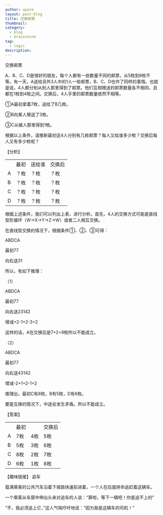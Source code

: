 ```yaml
---
author: upare
layout: post-blog
title: 交换邮票
thumbnail:
category:
  - blog
  - brainstorm
tag:
  - logic
description: 
---
```

交换邮票

A、B、C、D是很好的朋友，每个人都有一些数量不同的邮票，从5枚到8枚不等。有一天，A送给另外3人中的1人一些邮票，B、C、D也作了同样的事情。也就是说，4人都分别从别人那里得到了邮票。他们互相赠送的邮票数量各不相同，且都在1枚到4枚之间。交换后，4人手里的邮票数量依然不相等。

①A最初拿着7枚，送给了B几枚。

②B向某人赠送了3枚。

③C从被人那里得到1枚。

根据以上条件，请推断最初这4人分别有几枚邮票？每人又给谁多少枚？交换后每人又有多少枚呢？

【分析】

<table><tr><td></td><td>最初</td><td>送给谁</td><td>交换后</td></tr><tr><td>A</td><td>？枚</td><td>？枚</td><td>？枚</td></tr><tr><td>B</td><td>？枚</td><td>？枚</td><td>？枚</td></tr><tr><td>C</td><td>？枚</td><td>？枚</td><td>？枚</td></tr><tr><td>D</td><td>？枚</td><td>？枚</td><td>？枚</td></tr></table>

根据上述条件，我们可以列出上表，进行分析。首先，4人的交换方式可能是直线型形循环（W→X→Y→Z→W）或者二人相互交换。

在直线型交换的情况下，根据条件①、②、③可得：

ABDCA

最初77

向右送31

所以，有如下推理：

（1）

ABDCA

最初77

向右送23142

增减+2-1+2-3+2

这样的话，A在交换后是7+2=9枚所以不能成立。

（2）

ABDCA

最初77

向右送43142

增减-2+1+2-1+2

推理出，最初C有8枚，B有5枚，D有6枚。

要是互换的情况下，中途会发生矛盾。所以不能成立。

【答案】

<table><tr><td></td><td>最初</td><td></td><td>交换后</td></tr><tr><td>A</td><td>7枚</td><td>4枚</td><td>5枚</td></tr><tr><td>B</td><td>5枚</td><td>3枚</td><td>6枚</td></tr><tr><td>C</td><td>8枚</td><td>2枚</td><td>7枚</td></tr><tr><td>D</td><td>6枚</td><td>1枚</td><td>8枚</td></tr></table>

【趣味链接】 追车

载满乘客的公共汽车沿着下坡路快速前进着，一个人在后面拼命追赶着这辆车。

一个乘客从车窗中伸出头来对追车的人说：“算啦，等下一辆吧！你是追不上的”

“不，我必须追上它，”这人气喘吁吁地说：“因为我是这辆车的司机！”